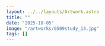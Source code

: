 ```yaml
---
layout: ../../layouts/Artwork.astro
title: ""
date: "2025-10-05"
image: "/artworks/0509study_13.jpg"
tags: []
---
```


